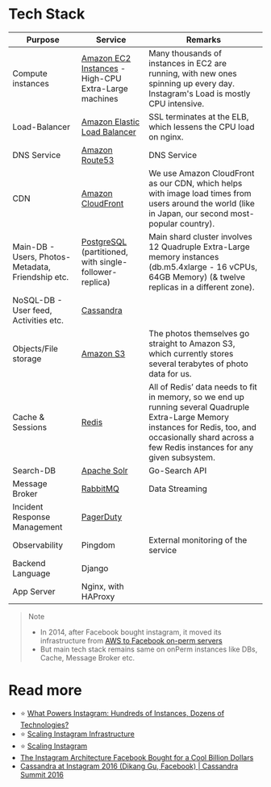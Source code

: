# Tech Stack

| Purpose                                           | Service                                                                                                                               | Remarks                                                                                                                                                                                                     |
|---------------------------------------------------|---------------------------------------------------------------------------------------------------------------------------------------|-------------------------------------------------------------------------------------------------------------------------------------------------------------------------------------------------------------|
| Compute instances                                 | [Amazon EC2 Instances](https://github.com/Anshul619/AWS-Services/tree/main/2_Compute/AmazonEC2/Readme.md) - High-CPU Extra-Large machines                        | Many thousands of instances in EC2 are running, with new ones spinning up every day. Instagram's Load is mostly CPU intensive.                                                                              |
| Load-Balancer                                     | [Amazon Elastic Load Balancer](https://github.com/Anshul619/AWS-Services/tree/main/16_NetworkingAndContentDelivery/2_ApplicationNetworking/ElasticLoadBalancer/Readme.md) | SSL terminates at the ELB, which lessens the CPU load on nginx.                                                                                                                                             |
| DNS Service                                       | [Amazon Route53](https://github.com/Anshul619/AWS-Services/tree/main/16_NetworkingAndContentDelivery/1_EdgeNetworking/AmazonRoute53/Readme.md)                            | DNS Service                                                                                                                                                                                                 |
| CDN                                               | [Amazon CloudFront](https://github.com/Anshul619/AWS-Services/tree/main/16_NetworkingAndContentDelivery/1_EdgeNetworking/AmazonCloudFront.md)                             | We use Amazon CloudFront as our CDN, which helps with image load times from users around the world (like in Japan, our second most-popular country).                                                        |
| Main-DB - Users, Photos-Metadata, Friendship etc. | [PostgreSQL](https://github.com/Anshul619/HLD-System-Designs/tree/main/1_Databases/7_SQL-Databases/Readme.md) (partitioned, with single-follower-replica)                             | Main shard cluster involves 12 Quadruple Extra-Large memory instances (db.m5.4xlarge - 16 vCPUs, 64GB Memory) (& twelve replicas in a different zone).                                                      |
| NoSQL-DB - User feed, Activities etc.             | [Cassandra](https://github.com/Anshul619/HLD-System-Designs/tree/main/1_Databases/11_WideColumn-Databases/ApacheCasandra.md)                                                          |                                                                                                                                                                                                             |
| Objects/File storage                              | [Amazon S3](https://github.com/Anshul619/AWS-Services/tree/main/10_BigData/DataStorage/DataLakes/S3DataLake.md)                                                   | The photos themselves go straight to Amazon S3, which currently stores several terabytes of photo data for us.                                                                                              |
| Cache & Sessions                                  | [Redis](https://github.com/Anshul619/HLD-System-Designs/tree/main/1_Databases/8_Caching-InMemory-Databases/Redis/Readme.md)                                                                   | All of Redis’ data needs to fit in memory, so we end up running several Quadruple Extra-Large Memory instances for Redis, too, and occasionally shard across a few Redis instances for any given subsystem. |
| Search-DB                                         | [Apache Solr](https://github.com/Anshul619/HLD-System-Designs/tree/main/1_Databases/9_Search-Databases/ApacheSolr.md)                                                                 | Go-Search API                                                                                                                                                                                               |
| Message Broker                                    | [RabbitMQ](https://github.com/Anshul619/HLD-System-Designs/tree/main/2_MessageBrokersEDA/RabbitMQ.md)                                                                                        | Data Streaming                                                                                                                                                                                              |
| Incident Response Management                      | [PagerDuty](https://github.com/Anshul619/HLD-System-Designs/tree/main/12_Observability/IncidentResponse/PagerDuty.md)                                                            |                                                                                                                                                                                                             |
| Observability                                     | Pingdom                                                                                                                               | External monitoring of the service                                                                                                                                                                          |
| Backend Language                                  | Django                                                                                                                                |                                                                                                                                                                                                             |
| App Server                                        | Nginx, with HAProxy                                                                                                                   |                                                                                                                                                                                                             |

> Note
> - In 2014, after Facebook bought instagram, it moved its infrastructure from [AWS to Facebook on-perm servers](https://instagram-engineering.com/migrating-from-aws-to-fb-86b16f6766e)
> - But main tech stack remains same on onPerm instances like DBs, Cache, Message Broker etc.

# Read more
- :star: [What Powers Instagram: Hundreds of Instances, Dozens of Technologies?](https://instagram-engineering.com/what-powers-instagram-hundreds-of-instances-dozens-of-technologies-adf2e22da2ad)
- :star: [Scaling Instagram Infrastructure](https://www.youtube.com/watch?v=hnpzNAPiC0E)
- :star: [Scaling Instagram](https://www.slideshare.net/iammutex/scaling-instagram)
- [The Instagram Architecture Facebook Bought for a Cool Billion Dollars](http://highscalability.com/blog/2012/4/9/the-instagram-architecture-facebook-bought-for-a-cool-billio.html)
- [Cassandra at Instagram 2016 (Dikang Gu, Facebook) | Cassandra Summit 2016](https://www.youtube.com/watch?v=_BfMH4GQWnk)
